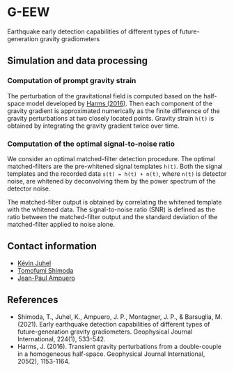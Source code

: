 # G-EEW
Earthquake early detection capabilities of different types of
future-generation gravity gradiometers

## Simulation and data processing
### Computation of prompt gravity strain

The perturbation of the gravitational field is computed based on the half-space model
developed by [Harms (2016)](https://doi.org/10.1093/gji/ggw076).
Then each component of the gravity gradient is approximated numerically as the
finite difference of the gravity perturbations at two closely located points.
Gravity strain `h(t)` is obtained by integrating the gravity gradient twice over time.


### Computation of the optimal signal-to-noise ratio
We consider an optimal matched-filter detection procedure.
The optimal matched-filters are the pre-whitened signal templates `h(t)`.
Both the signal templates and the recorded data `s(t) = h(t) + n(t)`, where `n(t)` is detector noise,
are whitened by deconvolving them by the power spectrum of the detector noise.

The matched-filter output is obtained by correlating the whitened template with the whitened data.
The signal-to-noise ratio (SNR) is defined as the ratio between the matched-filter output and
the standard deviation of the matched-filter applied to noise alone.


## Contact information
* [Kévin Juhel](mailto:juhel.kevin@gmail.com)
* [Tomofumi Shimoda](mailto:shimoda@granite.phys.s.u-tokyo.ac.jp)
* [Jean-Paul Ampuero](mailto:ampuero@geoazur.unice.fr)


## References
* Shimoda, T., Juhel, K., Ampuero, J. P., Montagner, J. P., & Barsuglia, M. (2021). Early earthquake detection capabilities
of different types of future-generation gravity gradiometers. Geophysical Journal International, 224(1), 533-542.
* Harms, J. (2016). Transient gravity perturbations from a double-couple in a homogeneous half-space. Geophysical Journal International, 205(2), 1153-1164.
